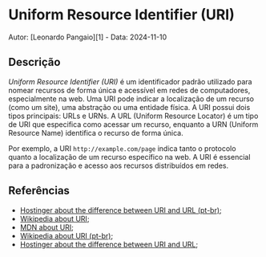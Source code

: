 # Uniform Resource Identifier (URI)

Autor: [Leonardo Pangaio][1] - Data: 2024-11-10

## Descrição

*Uniform Resource Identifier (URI)* é um identificador padrão utilizado para nomear recursos de forma única e acessível em redes de computadores, especialmente na web. Uma URI pode indicar a localização de um recurso (como um site), uma abstração ou uma entidade física. A URI possui dois tipos principais: URLs e URNs. A URL (Uniform Resource Locator) é um tipo de URI que especifica como acessar um recurso, enquanto a URN (Uniform Resource Name) identifica o recurso de forma única.

Por exemplo, a URI `http://example.com/page` indica tanto o protocolo quanto a localização de um recurso específico na web. A URI é essencial para a padronização e acesso aos recursos distribuídos em redes.

## Referências

- [Hostinger about the difference between URI and URL (pt-br)](https://www.hostinger.com.br/tutoriais/uri-e-url);
- [Wikipedia about URI](https://en.wikipedia.org/wiki/Uniform_Resource_Identifier);
- [MDN about URI](https://developer.mozilla.org/en-US/docs/Web/URI);
- [Wikipedia about URI (pt-br)](https://pt.wikipedia.org/wiki/URI);
- [Hostinger about the difference between URI and URL](https://www.hostinger.com/tutorials/uri-vs-url);

